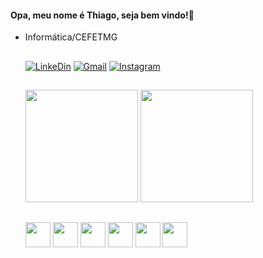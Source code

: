 <h4>Opa, meu nome é Thiago, seja bem vindo!🤝</h4>

<ul>
    <li>Informática/CEFETMG</li>
<ui>

##

[![LinkeDin](https://img.shields.io/badge/linkedin-%230077B5.svg?style=for-the-badge&logo=linkedin&logoColor=white)](https://www.linkedin.com/in/thiago-hip%C3%B3lito-540948279/)
[![Gmail](https://img.shields.io/badge/Gmail-D14836?style=for-the-badge&logo=gmail&logoColor=white)](mailto:thiaggohipolitomoreira@gmail.com)
[![Instagram](https://img.shields.io/badge/Instagram-%23E4405F.svg?style=for-the-badge&logo=Instagram&logoColor=white)](https://www.instagram.com/thiagohipmor/)

##

 <img height="180em" src="https://github-readme-stats.vercel.app/api?username=thiagohip&show_icons=true&theme=onedark"/></div>
 <img height="180em" src="https://github-readme-stats.vercel.app/api/top-langs/?username=thiagohip&layout=compact&langs_count=6&theme=onedark"/>


##

<div> 
    <img height="40" src="https://cdn.jsdelivr.net/gh/devicons/devicon/icons/cplusplus/cplusplus-original.svg" />  
    <img height="40"src="https://cdn.jsdelivr.net/gh/devicons/devicon/icons/python/python-original.svg" />     
    <img height="40" src="https://cdn.jsdelivr.net/gh/devicons/devicon/icons/html5/html5-original.svg" />
    <img height="40"src="https://cdn.jsdelivr.net/gh/devicons/devicon/icons/css3/css3-original.svg" />
    <img height="40"src="https://cdn.jsdelivr.net/gh/devicons/devicon/icons/javascript/javascript-original.svg" />
    <img height="40" src="https://cdn.jsdelivr.net/gh/devicons/devicon/icons/react/react-original.svg" />       
</div>

##

          

